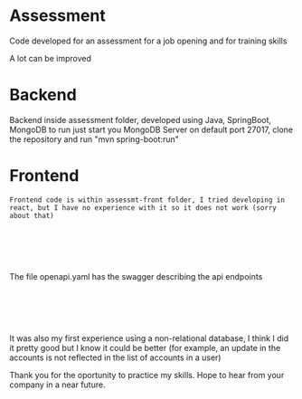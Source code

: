 # Assessment
  Code developed for an assessment for a job opening and for training skills
  
  A lot can be improved
  
  
 # Backend
  Backend inside assessment folder, developed using Java, SpringBoot, MongoDB
  to run just start you MongoDB Server on default port 27017, clone the repository and run "mvn spring-boot:run"
  
  # Frontend
    Frontend code is within assessmt-front folder, I tried developing in react, but I have no experience with it so it does not work (sorry about that)
 
 #  
  
   The file openapi.yaml has the swagger describing the api endpoints
  #   
   It was also my first experience using a non-relational database, I think I did it pretty good but I know it could be better (for example, an update in the accounts is not reflected in the list of accounts in a user)
   
   Thank you for the oportunity to practice my skills. Hope to hear from your company in a near future.

